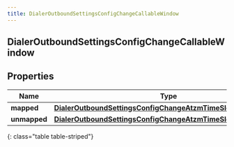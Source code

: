 ```yaml
---
title: DialerOutboundSettingsConfigChangeCallableWindow
---
```

## DialerOutboundSettingsConfigChangeCallableWindow

## Properties

|Name | Type | Description | Notes|
|------------ | ------------- | ------------- | -------------|
| **mapped** | [**DialerOutboundSettingsConfigChangeAtzmTimeSlot**](DialerOutboundSettingsConfigChangeAtzmTimeSlot.html) |  | [optional] |
| **unmapped** | [**DialerOutboundSettingsConfigChangeAtzmTimeSlotWithTimeZone**](DialerOutboundSettingsConfigChangeAtzmTimeSlotWithTimeZone.html) |  | [optional] |
{: class="table table-striped"}


